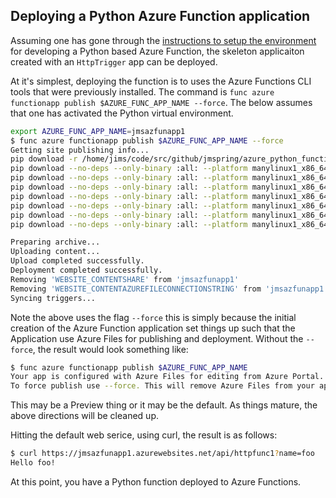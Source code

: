 ## Deploying a Python Azure Function application

Assuming one has gone through the [instructions to setup the environment](../setup/initial/README.md)
for developing a Python based Azure Function, the skeleton applicaiton created with an `HttpTrigger`
app can be deployed.

At it's simplest, deploying the function is to uses the Azure Functions CLI tools that were
previously installed.  The command is `func azure functionapp publish $AZURE_FUNC_APP_NAME --force`.
The below assumes that one has activated the Python virtual environment.

```bash
export AZURE_FUNC_APP_NAME=jmsazfunapp1
$ func azure functionapp publish $AZURE_FUNC_APP_NAME --force
Getting site publishing info...
pip download -r /home/jims/code/src/github/jmspring/azure_python_functions/scratch/azfuncprj/testprj1/requirements.txt --dest /tmp/azureworkerda2e6auj
pip download --no-deps --only-binary :all: --platform manylinux1_x86_64 --python-version 36 --implementation cp --abi cp36m --dest /tmp/azureworkergtpit9y9 grpcio_tools==1.14.2
pip download --no-deps --only-binary :all: --platform manylinux1_x86_64 --python-version 36 --implementation cp --abi cp36m --dest /tmp/azureworkergtpit9y9 six==1.11.0
pip download --no-deps --only-binary :all: --platform manylinux1_x86_64 --python-version 36 --implementation cp --abi cp36m --dest /tmp/azureworkergtpit9y9 azure_functions==1.0.0a4
pip download --no-deps --only-binary :all: --platform manylinux1_x86_64 --python-version 36 --implementation cp --abi cp36m --dest /tmp/azureworkergtpit9y9 grpcio==1.14.2
pip download --no-deps --only-binary :all: --platform manylinux1_x86_64 --python-version 36 --implementation cp --abi cp36m --dest /tmp/azureworkergtpit9y9 setuptools==40.4.3
pip download --no-deps --only-binary :all: --platform manylinux1_x86_64 --python-version 36 --implementation cp --abi cp36m --dest /tmp/azureworkergtpit9y9 protobuf==3.6.1
pip download --no-deps --only-binary :all: --platform manylinux1_x86_64 --python-version 36 --implementation cp --abi cp36m --dest /tmp/azureworkergtpit9y9 azure_functions_worker==1.0.0a4

Preparing archive...
Uploading content...
Upload completed successfully.
Deployment completed successfully.
Removing 'WEBSITE_CONTENTSHARE' from 'jmsazfunapp1'
Removing 'WEBSITE_CONTENTAZUREFILECONNECTIONSTRING' from 'jmsazfunapp1'
Syncing triggers...
```

Note the above uses the flag `--force` this is simply because the initial creation of the Azure
Function application set things up such that the Application use Azure Files for publishing
and deployment.  Without the `--force`, the result would look something like:

```bash
$ func azure functionapp publish $AZURE_FUNC_APP_NAME
Your app is configured with Azure Files for editing from Azure Portal.
To force publish use --force. This will remove Azure Files from your app.
```

This may be a Preview thing or it may be the default.  As things mature, the above directions will 
be cleaned up.

Hitting the default web serice, using curl, the result is as follows:

```bash
$ curl https://jmsazfunapp1.azurewebsites.net/api/httpfunc1?name=foo
Hello foo!
```

At this point, you have a Python function deployed to Azure Functions.
